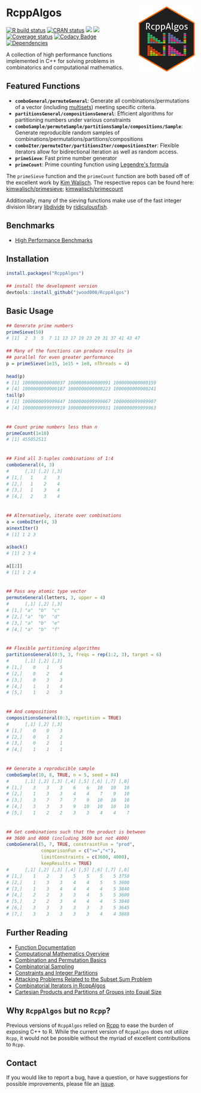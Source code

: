 
# RcppAlgos <img src='man/figures/RcppAlgos-logo.png' width="150px" align="right" />

<!-- badges: start -->
[![R build status](https://github.com/jwood000/RcppAlgos/workflows/R-CMD-check/badge.svg)](https://github.com/jwood000/RcppAlgos/actions)
[![CRAN status](https://www.r-pkg.org/badges/version/RcppAlgos)](https://cran.r-project.org/package=RcppAlgos)
![](http://cranlogs.r-pkg.org/badges/RcppAlgos?color=orange)
![](http://cranlogs.r-pkg.org/badges/grand-total/RcppAlgos?color=brightgreen)
[![Coverage status](https://codecov.io/gh/jwood000/RcppAlgos/branch/main/graph/badge.svg)](https://app.codecov.io/gh/jwood000/RcppAlgos/branch/main)
[![Codacy Badge](https://app.codacy.com/project/badge/Grade/e7fef773f6514aa4a2decda9adf57ae8)](https://app.codacy.com/gh/jwood000/RcppAlgos/dashboard?utm_source=github.com&utm_medium=referral&utm_content=jwood000/RcppAlgos&utm_campaign=Badge_Grade)
[![Dependencies](https://tinyverse.netlify.com/badge/RcppAlgos)](https://cran.r-project.org/package=RcppAlgos)
<!-- badges: end -->

A collection of high performance functions implemented in C++ for solving problems in combinatorics and computational mathematics.

## Featured Functions

  - **`comboGeneral/permuteGeneral`**: Generate all combinations/permutations of a vector (including [multisets](<https://en.wikipedia.org/wiki/Multiset>)) meeting specific criteria.
  - **`partitionsGeneral/compositionsGeneral`**: Efficient algorithms for partitioning numbers under various constraints
  - **`comboSample/permuteSample/partitionsSample/compositions/Sample`**: Generate reproducible random samples of combinations/permutations/partitions/compositions
  - **`comboIter/permuteIter/partitionsIter/compositionsIter`**: Flexible iterators allow for bidirectional iteration as well as random access.
  - **`primeSieve`**: Fast prime number generator
  - **`primeCount`**: Prime counting function using [Legendre's formula](<http://mathworld.wolfram.com/LegendresFormula.html>)

The `primeSieve` function and the `primeCount` function are both based off of the excellent work by [Kim Walisch](<https://github.com/kimwalisch>). The respective repos can be found here: [kimwalisch/primesieve](<https://github.com/kimwalisch/primesieve>); [kimwalisch/primecount](<https://github.com/kimwalisch/primecount>)

Additionally, many of the sieving functions make use of the fast integer division library [libdivide](<https://github.com/ridiculousfish/libdivide>) by [ridiculousfish](<https://github.com/ridiculousfish>).

## Benchmarks

* [High Performance Benchmarks](<https://jwood000.github.io/RcppAlgos/articles/HighPerformanceBenchmarks.html>)

## Installation

``` r
install.packages("RcppAlgos")

## install the development version
devtools::install_github("jwood000/RcppAlgos")
```

## Basic Usage

``` r
## Generate prime numbers
primeSieve(50)
# [1]  2  3  5  7 11 13 17 19 23 29 31 37 41 43 47

## Many of the functions can produce results in
## parallel for even greater performance
p = primeSieve(1e15, 1e15 + 1e8, nThreads = 4)

head(p)
# [1] 1000000000000037 1000000000000091 1000000000000159
# [4] 1000000000000187 1000000000000223 1000000000000241
tail(p)
# [1] 1000000099999847 1000000099999867 1000000099999907
# [4] 1000000099999919 1000000099999931 1000000099999963


## Count prime numbers less than n
primeCount(1e10)
# [1] 455052511


## Find all 3-tuples combinations of 1:4
comboGeneral(4, 3)
#      [,1] [,2] [,3]
# [1,]   1    2    3
# [2,]   1    2    4
# [3,]   1    3    4
# [4,]   2    3    4


## Alternatively, iterate over combinations
a = comboIter(4, 3)
a$nextIter()
# [1] 1 2 3

a$back()
# [1] 2 3 4

a[[2]]
# [1] 1 2 4


## Pass any atomic type vector
permuteGeneral(letters, 3, upper = 4)
#      [,1] [,2] [,3]
# [1,] "a"  "b"  "c"
# [2,] "a"  "b"  "d"
# [3,] "a"  "b"  "e"
# [4,] "a"  "b"  "f"


## Flexible partitioning algorithms
partitionsGeneral(0:5, 3, freqs = rep(1:2, 3), target = 6)
#      [,1] [,2] [,3]
# [1,]    0    1    5
# [2,]    0    2    4
# [3,]    0    3    3
# [4,]    1    1    4
# [5,]    1    2    3


## And compositions
compositionsGeneral(0:3, repetition = TRUE)
#      [,1] [,2] [,3]
# [1,]    0    0    3
# [2,]    0    1    2
# [3,]    0    2    1
# [4,]    1    1    1


## Generate a reproducible sample
comboSample(10, 8, TRUE, n = 5, seed = 84)
#      [,1] [,2] [,3] [,4] [,5] [,6] [,7] [,8]
# [1,]    3    3    3    6    6   10   10   10
# [2,]    1    3    3    4    4    7    9   10
# [3,]    3    7    7    7    9   10   10   10
# [4,]    3    3    3    9   10   10   10   10
# [5,]    1    2    2    3    3    4    4    7


## Get combinations such that the product is between
## 3600 and 4000 (including 3600 but not 4000)
comboGeneral(5, 7, TRUE, constraintFun = "prod",
             comparisonFun = c(">=","<"),
             limitConstraints = c(3600, 4000),
             keepResults = TRUE)
#      [,1] [,2] [,3] [,4] [,5] [,6] [,7] [,8]
# [1,]    1    2    3    5    5    5    5 3750
# [2,]    1    3    3    4    4    5    5 3600
# [3,]    1    3    4    4    4    4    5 3840
# [4,]    2    2    3    3    4    5    5 3600
# [5,]    2    2    3    4    4    4    5 3840
# [6,]    3    3    3    3    3    3    5 3645
# [7,]    3    3    3    3    3    4    4 3888
```

## Further Reading

* [Function Documentation](<https://jwood000.github.io/RcppAlgos/reference/index.html>)
* [Computational Mathematics Overview](<https://jwood000.github.io/RcppAlgos/articles/ComputationalMathematics.html>)
* [Combination and Permutation Basics](<https://jwood000.github.io/RcppAlgos/articles/GeneralCombinatorics.html>)
* [Combinatorial Sampling](<https://jwood000.github.io/RcppAlgos/articles/CombinatorialSampling.html>)
* [Constraints and Integer Partitions](<https://jwood000.github.io/RcppAlgos/articles/CombPermConstraints.html>)
* [Attacking Problems Related to the Subset Sum Problem](<https://jwood000.github.io/RcppAlgos/articles/SubsetSum.html>)
* [Combinatorial Iterators in RcppAlgos](<https://jwood000.github.io/RcppAlgos/articles/CombinatoricsIterators.html>)
* [Cartesian Products and Partitions of Groups into Equal Size](<https://jwood000.github.io/RcppAlgos/articles/OtherCombinatorics.html>)

## Why **`RcppAlgos`** but no **`Rcpp`**?

Previous versions of `RcppAlgos` relied on [Rcpp](<https://github.com/RcppCore/Rcpp>) to ease the burden of exposing C++ to R. While the current version of `RcppAlgos` does not utilize `Rcpp`, it would not be possible without the myriad of excellent contributions to `Rcpp`.

## Contact

If you would like to report a bug, have a question, or have suggestions for possible improvements, please file an [issue](<https://github.com/jwood000/RcppAlgos/issues>).
